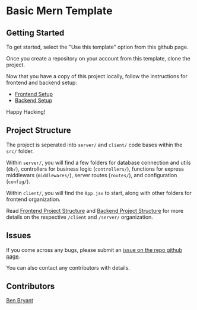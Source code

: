 # Basic Mern Template

## Getting Started

To get started, select the "Use this template" option from this github page.

Once you create a repository on your account from this template, clone the project.

Now that you have a copy of this project locally, follow the instructions for frontend and backend setup:

- [Frontend Setup](./src/client/README.md)
- [Backend Setup](./src/server/README.md)

Happy Hacking!

## Project Structure

The project is seperated into `server/` and `client/` code bases within the `src/` folder.

Within `server/`, you will find a few folders for database connection and utils (`db/`), controllers for business logic (`controllers/`), functions for express middlewars (`middlewares/`), server routes (`routes/`), and configuration (`config/`).

Within `client/`, you will find the `App.jsx` to start, along with other folders for frontend organization.

Read [Frontend Project Structure](./src/client/README.md#project-structure) and [Backend Project Structure](./src/server/README.md#project-structure) for more details on the respective `/client` and `/server/` organization.

## Issues

If you come across any bugs, please submit an [issue on the repo github page](https://github.com/Bryantellius/basic-mern-template/issues).

You can also contact any contributors with details.

## Contributors

[Ben Bryant](https://github.com/Bryantellius)
